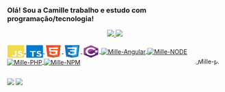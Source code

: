 ### Olá! Sou a Camille trabalho e estudo com programação/tecnologia!

<div align="center">
  <a href="https://github.com/Camillefranca">
  <img height="150em" src="https://github-readme-stats.vercel.app/api?username=Camillefranca&show_icons=true&theme=dark&include_all_commits=true&count_private=true"/>
  <img height="150em" src="https://github-readme-stats.vercel.app/api/top-langs/?username=Camillefranca&layout=compact&langs_count=7&theme=dark"/>
</div>
  
  <div style="display: inline_block"><br>
  <img align="center" alt="Mille-Js" height="30" width="40" src="https://raw.githubusercontent.com/devicons/devicon/master/icons/javascript/javascript-plain.svg">
  <img align="center" alt="Mille-Ts" height="30" width="40" src="https://raw.githubusercontent.com/devicons/devicon/master/icons/typescript/typescript-plain.svg">
  <img align="center" alt="Mille-HTML" height="30" width="40" src="https://raw.githubusercontent.com/devicons/devicon/master/icons/html5/html5-original.svg">
  <img align="center" alt="Mille-CSS" height="30" width="40" src="https://raw.githubusercontent.com/devicons/devicon/master/icons/css3/css3-original.svg">
  <img align="center" alt="Mille-Csharp" height="30" width="40" src="https://raw.githubusercontent.com/devicons/devicon/master/icons/csharp/csharp-original.svg">
  <img align="center" alt="Mille-Angular" height="30" width="40" src="https://cdn.jsdelivr.net/gh/devicons/devicon/icons/angularjs/angularjs-original.svg">
  <img align="center" alt="Mille-NODE" height="30" width="40" src="https://cdn.jsdelivr.net/gh/devicons/devicon/icons/nodejs/nodejs-plain.svg">  
  <img align="center" alt="Mille-PHP" height="30" width="40" src="https://cdn.jsdelivr.net/gh/devicons/devicon/icons/php/php-plain.svg">  
  <img align="center" alt="Mille-NPM" height="30" width="40" src="https://cdn.jsdelivr.net/gh/devicons/devicon/icons/npm/npm-original-wordmark.svg">
  <img align="right" alt="Mille-pic" height="150" style="border-radius:50px;" src="https://pbs.twimg.com/profile_images/1468292082980823042/TRCplnBJ_400x400.jpg">
</div>
  
  ##
  
  <div>
  <a href = "mailto:camillefranca19@gmail.com"><img src="https://img.shields.io/badge/-Gmail-%23333?style=for-the-badge&logo=gmail&logoColor=white" target="_blank"></a>
  <a href="https://www.linkedin.com/in/camille-fran%C3%A7a/" target="_blank"><img src="https://img.shields.io/badge/-LinkedIn-%230077B5?style=for-the-badge&logo=linkedin&logoColor=white" target="_blank"></a> 
    
  </div>  

 
